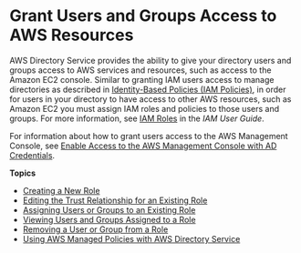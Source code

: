 # Grant Users and Groups Access to AWS Resources<a name="ms_ad_manage_roles"></a>

AWS Directory Service provides the ability to give your directory users and groups access to AWS services and resources, such as access to the Amazon EC2 console\. Similar to granting IAM users access to manage directories as described in [Identity\-Based Policies \(IAM Policies\)](IAM_Auth_Access_Overview.md#IAM_Auth_Access_ManagingAccess_IdentityBased), in order for users in your directory to have access to other AWS resources, such as Amazon EC2 you must assign IAM roles and policies to those users and groups\. For more information, see [IAM Roles](https://docs.aws.amazon.com/IAM/latest/UserGuide/id_roles.html) in the *IAM User Guide*\. 

For information about how to grant users access to the AWS Management Console, see [Enable Access to the AWS Management Console with AD Credentials](ms_ad_management_console_access.md)\.

**Topics**
+ [Creating a New Role](create_role.md)
+ [Editing the Trust Relationship for an Existing Role](edit_trust.md)
+ [Assigning Users or Groups to an Existing Role](assign_role.md)
+ [Viewing Users and Groups Assigned to a Role](view_role_details.md)
+ [Removing a User or Group from a Role](remove_role_users.md)
+ [Using AWS Managed Policies with AWS Directory Service](ms_ad_managed_policies.md)